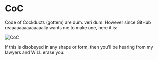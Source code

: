 # CoC
Code of Cockducts (gottem) are dum. veri dum. However since GitHub reaaaaaaaaaaaaaally wants me to make one, here it is:

![CoC](https://media.discordapp.net/attachments/1007555776996446280/1099066037518999714/troll.png?width=1032&height=1028)

If this is disobeyed in any shape or form, then you'll be hearing from my lawyers and WILL erase you.